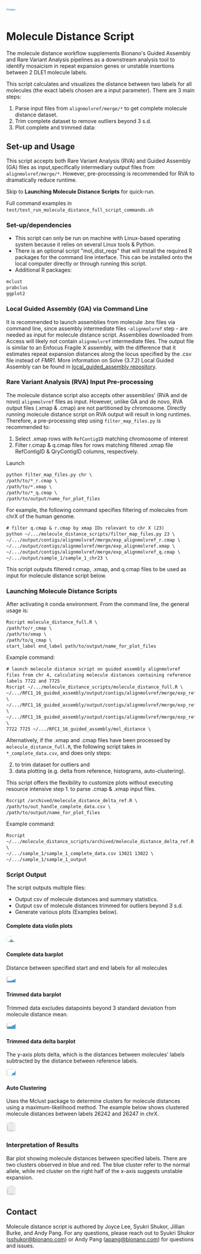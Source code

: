 <img src="/images/Bionano-Logo.png" alt= “Bionano” width="5%" height="5%" title="GA"/>

# Molecule Distance Script #
The molecule distance workflow supplements Bionano's Guided Assembly and Rare Variant Analysis pipelines as a downstream analysis tool to identify mosaicism in repeat expansion genes or unstable insertions between 2 DLE1 molecule labels.

This script calculates and visualizes the distance between two labels for all molecules (the exact labels chosen are a input parameter). There are 3 main steps:

1. Parse input files from `alignmolvref/merge/*` to get complete molecule distance dataset.
2. Trim complete dataset to remove outliers beyond 3 s.d.
3. Plot complete and trimmed data:

## Set-up and Usage

This script accepts both Rare Variant Analysis (RVA) and Guided Assembly (GA) files as input,specifically intermediary output files from `alignmolvref/merge/*`. However, pre-processing is recommended for RVA to dramatically reduce runtime.

Skip to **Launching Molecule Distance Scripts** for quick-run.

Full command examples in ``` test/test_run_molecule_distance_full_script_commands.sh ```


### Set-up/dependencies ###

* This script can only be run on machine with Linux-based operating system because it relies on several Linux tools & Python.
* There is an optional script "mol_dist_reqs" that will install the required R packages for the command line interface. This can be installed onto the local computer directly or through running this script.
* Additional R packages:

```
mclust
prabclus
ggplot2
```

### Local Guided Assembly (GA) via Command Line ###
It is recommended to launch assemblies from molecule .bnx files via command line, since assembly intermediate files -`alignmolvref` step - are needed as input for molecule distance script. Assemblies downloaded from Access will likely not contain `alignmolvref` intermediate files. The output file is similar to an Enfocus Fragile X assembly, with the difference that it estimates repeat expansion distances along the locus specified by the .csv file instead of _FMR1_. More information on Solve (3.7.2) Local Guided Assembly can be found in [local_guided_assembly repository](https://bitbucket.org/bionanoclinicalaffairs/local_guided_assembly/src/master/).


### Rare Variant Analysis (RVA) Input Pre-processing ###
The molecule distance script also accepts other assemblies' (RVA and de novo) `alignmolvref` files as input. However, unlike GA and de novo, RVA output files (.xmap & .cmap) are not partitioned by chromosome. Directly running molecule distance script on RVA output will result in long runtimes. Therefore, a pre-processing step using `filter_map_files.py` is recommended to: 

1. Select .xmap rows with `RefContigID` matching chromosome of interest
2. Filter r.cmap & q.cmap files for rows matching filtered .xmap file RefContigID & QryContigID columns, respectively.

Launch
```
python filter_map_files.py chr \
/path/to/*_r.cmap \
/path/to/*.xmap \
/path/to/*_q.cmap \
/path/to/output/name_for_plot_files
```

For example, the following command specifies filtering of molecules from chrX of the human genome.
```
# filter q.cmap & r.cmap by xmap IDs relevant to chr X (23)
python ~/.../molecule_distance_scripts/filter_map_files.py 23 \
~/.../output/contigs/alignmolvref/merge/exp_alignmolvref_r.cmap \
~/.../output/contigs/alignmolvref/merge/exp_alignmolvref.xmap \
~/.../output/contigs/alignmolvref/merge/exp_alignmolvref_q.cmap \
~/.../output/sample_1/sample_1_chr23 \
```

This script outputs filtered r.cmap, .xmap, and q.cmap files to be used as input for molecule distance script below.


### Launching Molecule Distance Scripts ###

After activating `R` conda environment. From the command line, the general usage is:
```
Rscript molecule_distance_full.R \
/path/to/r_cmap \
/path/to/xmap \
/path/to/q_cmap \
start_label end_label path/to/output/name_for_plot_files
```

Example command:
```
# launch molecule distance script on guided assembly alignmolvref files from chr 4, calculating molecule distances containing reference labels 7722 and 7725
Rscript ~/.../molecule_distance_scripts/molecule_distance_full.R \
~/.../RFC1_16_guided_assembly/output/contigs/alignmolvref/merge/exp_refineFinal1_contig4_r.cmap \
~/.../RFC1_16_guided_assembly/output/contigs/alignmolvref/merge/exp_refineFinal1_contig4.xmap \
~/.../RFC1_16_guided_assembly/output/contigs/alignmolvref/merge/exp_refineFinal1_contig4_q.cmap \
7722 7725 ~/.../RFC1_16_guided_assembly/mol_distance \
```

Alternatively, if the .xmap and .cmap files have been processed by `molecule_distance_full.R`, the following script takes in `*_complete_data.csv`, and does only steps: 

2. to trim dataset for outliers and 
3. data plotting (e.g. delta from reference, histograms, auto-clustering). 

This script offers the flexibility to customize plots without executing resource intensive step 1. to parse .cmap & .xmap input files.

```
Rscript /archived/molecule_distance_delta_ref.R \
/path/to/out_handle_complete_data.csv \
/path/to/output/name_for_plot_files
```

Example command:
```
Rscript ~/.../molecule_distance_scripts/archived/molecule_distance_delta_ref.R \
~/.../sample_1/sample_1_complete_data.csv 13021 13022 \
~/.../sample_1/sample_1_output
```


### Script Output ###
The script outputs multiple files:

* Output csv of molecule distances and summary statistics.
* Output csv of molecule distances trimmed for outliers beyond 3 s.d.
* Generate various plots (Examples below).

#### Complete data violin plots ####

<img src="/tests/test_molecule_distance_full/guided_output/ga_test_violin_plot.png" alt= “GA” width="5%" height="5%" title="violin plots"/>

#### Complete data barplot ####
Distance between specified start and end labels for all molecules

<img src="/tests/test_molecule_distance_full/guided_output/ga_test_complete_distance_barplot.png" alt= “GA” width="5%" height="5%" title="complete data barplot"/>

#### Trimmed data barplot ####
Trimmed data excludes datapoints beyond 3 standard deviation from molecule distance mean.

<img src="/tests/test_molecule_distance_full/guided_output/ga_test_trimmed_distance_barplot.png" alt= “GA” width="5%" height="5%" title="trimmed data barplot"/>

#### Trimmed data delta barplot ####
The y-axis plots delta, which is the distances between molecules' labels subtracted by the distance between reference labels.

<img src="/tests/test_molecule_distance_full/guided_output/ga_test_trimmed_delta_barplot.png" alt= “GA” width="5%" height="5%" title="trimmed data delta plot"/>

#### Auto Clustering ####
Uses the Mclust package to determine clusters for molecule distances using a maximum-likelihood method. The example below shows clustered molecule distances between labels 26242 and 26247 in chrX.

<img src="/tests/test_molecule_distance_full/guided_output/ga_test_auto_clustering.png" alt= “GA” width="5%" height="5%" title="GMM plot"/>

### Interpretation of Results ###

Bar plot showing molecule distances between specified labels. There are two clusters observed in blue and red. The blue cluster refer to the normal allele, while red cluster on the right half of the x-axis suggests unstable expansion.

<img src="/tests/test_molecule_distance_full/guided_output/ga_test_auto_clustering.png" alt= “GA” width="5%" height="5%" title="GA"/>

## Contact ###

Molecule distance script is authored by Joyce Lee, Syukri Shukor, Jillian Burke, and Andy Pang. For any questions, please reach out to Syukri Shukor (sshukor@bionano.com) or Andy Pang (apang@bionano.com) for questions and issues.
